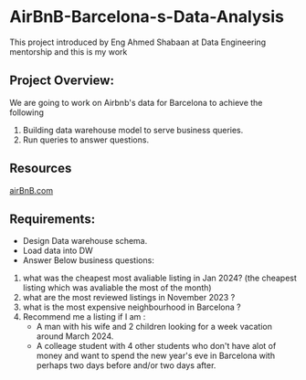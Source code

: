 # AirBnB-Barcelona-s-Data-Analysis
This project introduced by Eng Ahmed Shabaan at Data Engineering mentorship and this is my work

## Project Overview:
We are going to work on Airbnb's data for Barcelona to achieve the following
1. Building data warehouse model to serve business queries.
2. Run queries to answer questions.
   
## Resources 
[airBnB.com](https://insideairbnb.com/get-the-data/)

## Requirements:
-  Design Data warehouse schema.
-  Load data into DW
-  Answer Below business questions:
  1.  what was the cheapest most avaliable listing in Jan 2024? (the cheapest listing which was avaliable the most of the month)
  2.  what are the most reviewed listings in November 2023 ?
  3.  what is the most expensive neighbourhood in Barcelona ?
  4.  Recommend me a listing if I am :
      -  A man with his wife and 2 children looking for a week vacation around March 2024.
      -  A colleage student with 4 other students who don't have alot of money and want to spend the new year's eve in Barcelona with perhaps two days before and/or two days after.


